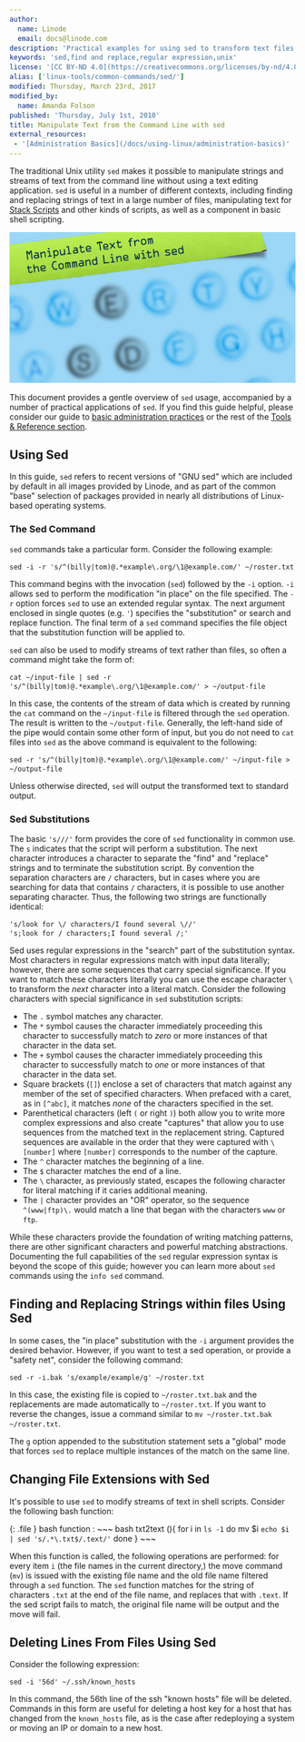 ```yaml
---
author:
  name: Linode
  email: docs@linode.com
description: 'Practical examples for using sed to transform text files and streams.'
keywords: 'sed,find and replace,regular expression,unix'
license: '[CC BY-ND 4.0](https://creativecommons.org/licenses/by-nd/4.0)'
alias: ['linux-tools/common-commands/sed/']
modified: Thursday, March 23rd, 2017
modified_by:
  name: Amanda Folson
published: 'Thursday, July 1st, 2010'
title: Manipulate Text from the Command Line with sed
external_resources:
 - '[Administration Basics](/docs/using-linux/administration-basics)'
---
```


The traditional Unix utility `sed` makes it possible to manipulate strings and streams of text from the command line without using a text editing application. `sed` is useful in a number of different contexts, including finding and replacing strings of text in a large number of files, manipulating text for [Stack Scripts](http://linode.com/stackscripts/) and other kinds of scripts, as well as a component in basic shell scripting.

![Manipulate Text from the Command Line with sed](/docs/assets/manipulate_text_from_the_command_line_with_sed.png "Manipulate Text from the Command Line with sed")

This document provides a gentle overview of `sed` usage, accompanied by a number of practical applications of `sed`. If you find this guide helpful, please consider our guide to [basic administration practices](/docs/using-linux/administration-basics) or the rest of the [Tools & Reference section](/docs/tools-reference/).

## Using Sed

In this guide, `sed` refers to recent versions of "GNU sed" which are included by default in all images provided by Linode, and as part of the common "base" selection of packages provided in nearly all distributions of Linux-based operating systems.

### The Sed Command

`sed` commands take a particular form. Consider the following example:

    sed -i -r 's/^(billy|tom)@.*example\.org/\1@example.com/' ~/roster.txt

This command begins with the invocation (`sed`) followed by the `-i` option. `-i` allows sed to perform the modification "in place" on the file specified. The `-r` option forces `sed` to use an extended regular syntax. The next argument enclosed in single quotes (e.g. `'`) specifies the "substitution" or search and replace function. The final term of a `sed` command specifies the file object that the substitution function will be applied to.

`sed` can also be used to modify streams of text rather than files, so often a command might take the form of:

    cat ~/input-file | sed -r 's/^(billy|tom)@.*example\.org/\1@example.com/' > ~/output-file

In this case, the contents of the stream of data which is created by running the `cat` command on the `~/input-file` is filtered through the `sed` operation. The result is written to the `~/output-file`. Generally, the left-hand side of the pipe would contain some other form of input, but you do not need to `cat` files into `sed` as the above command is equivalent to the following:

    sed -r 's/^(billy|tom)@.*example\.org/\1@example.com/' ~/input-file > ~/output-file

Unless otherwise directed, `sed` will output the transformed text to standard output.

### Sed Substitutions

The basic `'s///'` form provides the core of `sed` functionality in common use. The `s` indicates that the script will perform a substitution. The next character introduces a character to separate the "find" and "replace" strings and to terminate the substitution script. By convention the separation characters are `/` characters, but in cases where you are searching for data that contains `/` characters, it is possible to use another separating character. Thus, the following two strings are functionally identical:

    's/look for \/ characters/I found several \//'
    's;look for / characters;I found several /;'

Sed uses regular expressions in the "search" part of the substitution syntax. Most characters in regular expressions match with input data literally; however, there are some sequences that carry special significance. If you want to match these characters literally you can use the escape character `\` to transform the *next* character into a literal match. Consider the following characters with special significance in `sed` substitution scripts:

-   The `.` symbol matches any character.
-   The `*` symbol causes the character immediately proceeding this character to successfully match to *zero* or more instances of that character in the data set.
-   The `+` symbol causes the character immediately proceeding this character to successfully match to *one* or more instances of that character in the data set.
-   Square brackets (`[]`) enclose a set of characters that match against any member of the set of specified characters. When prefaced with a caret, as in `[^abc]`, it matches *none* of the characters specified in the set.
-   Parenthetical characters (left `(` or right `)`) both allow you to write more complex expressions and also create "captures" that allow you to use sequences from the matched text in the replacement string. Captured sequences are available in the order that they were captured with `\[number]` where `[number]` corresponds to the number of the capture.
-   The `^` character matches the beginning of a line.
-   The `$` character matches the end of a line.
-   The `\` character, as previously stated, escapes the following character for literal matching if it caries additional meaning.
-   The `|` character provides an "OR" operator, so the sequence `^(www|ftp)\.` would match a line that began with the characters `www` or `ftp`.

While these characters provide the foundation of writing matching patterns, there are other significant characters and powerful matching abstractions. Documenting the full capabilities of the `sed` regular expression syntax is beyond the scope of this guide; however you can learn more about `sed` commands using the `info sed` command.

## Finding and Replacing Strings within files Using Sed

In some cases, the "in place" substitution with the `-i` argument provides the desired behavior. However, if you want to test a sed operation, or provide a "safety net", consider the following command:

    sed -r -i.bak 's/example/example/g' ~/roster.txt

In this case, the existing file is copied to `~/roster.txt.bak` and the replacements are made automatically to `~/roster.txt`. If you want to reverse the changes, issue a command similar to `mv ~/roster.txt.bak ~/roster.txt`.

The `g` option appended to the substitution statement sets a "global" mode that forces `sed` to replace multiple instances of the match on the same line.

## Changing File Extensions with Sed

It's possible to use `sed` to modify streams of text in shell scripts. Consider the following bash function:

{: .file }
bash function
:   ~~~ bash
    txt2text (){
        for i in `ls -1`
        do 
            mv $i `echo $i | sed 's/.*\.txt$/.text/'`
        done
    }
    ~~~

When this function is called, the following operations are performed: for every item `i` (the file names in the current directory,) the move command (`mv`) is issued with the existing file name and the old file name filtered through a `sed` function. The `sed` function matches for the string of characters `.txt` at the end of the file name, and replaces that with `.text`. If the sed script fails to match, the original file name will be output and the move will fail.

## Deleting Lines From Files Using Sed

Consider the following expression:

    sed -i '56d' ~/.ssh/known_hosts

In this command, the 56th line of the ssh "known hosts" file will be deleted. Commands in this form are useful for deleting a host key for a host that has changed from the `known_hosts` file, as is the case after redeploying a system or moving an IP or domain to a new host.